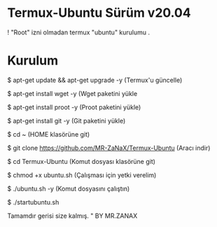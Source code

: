 # Termux-Ubuntu  Sürüm v20.04 

! "Root" izni olmadan termux "ubuntu" kurulumu .

# Kurulum

$ apt-get update && apt-get upgrade -y  (Termux'u güncelle)

$ apt-get install wget -y  (Wget paketini yükle

$ apt-get install proot -y  (Proot paketini yükle)

$ apt-get install git -y  (Git paketini yükle)

$ cd ~  (HOME klasörüne git)

$ git clone https://github.com/MR-ZaNaX/Termux-Ubuntu  (Aracı indir)

$ cd Termux-Ubuntu  (Komut dosyası klasörüne git)

$ chmod +x ubuntu.sh  (Çalışması için yetki verelim)

$ ./ubuntu.sh -y  (Komut dosyasını çalıştın)

$ ./startubuntu.sh 

Tamamdır gerisi size kalmış.   " BY MR.ZANAX
